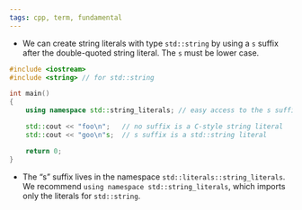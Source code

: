 ```yaml
---
tags: cpp, term, fundamental
---
```


- We can create string literals with type `std::string` by using a `s` suffix after the double-quoted string literal. The `s` must be lower case.

```cpp
#include <iostream>
#include <string> // for std::string

int main()
{
    using namespace std::string_literals; // easy access to the s suffix

    std::cout << "foo\n";   // no suffix is a C-style string literal
    std::cout << "goo\n"s;  // s suffix is a std::string literal

    return 0;
}
```

- The “s” suffix lives in the namespace `std::literals::string_literals`. We recommend `using namespace std::string_literals`, which imports only the literals for `std::string`.